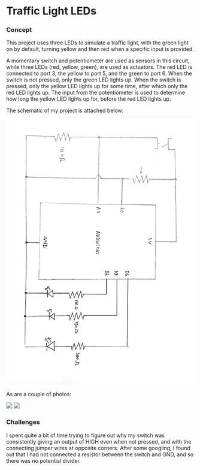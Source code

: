 # Traffic Light LEDs

### Concept

This project uses three LEDs to simulate a traffic light, with the green light on by default, turning yellow and then red when a specific input is provided.

A momentary switch and potentiometer are used as sensors in this circuit, while three LEDs (red, yellow, green), are used as actuators. The red LED is connected to port 3, the yellow to port 5, and the green to port 6. When the switch is not pressed, only the green LED lights up. When the switch is pressed, only the yellow LED lights up for some time, after which only the red LED lights up. The input from the potentiometer is used to determine how long the yellow LED lights up for, before the red LED lights up.

The schematic of my project is attached below:

<img src="16JuneSchematic[1].jpg" width="1000">

As are a couple of photos:

<img src="20200615_231207[1].jpg" width="400">   <img src="20200615_231237[1].jpg" width="400">

### Challenges 

I spent quite a bit of time trying to figure out why my switch was consistently giving an output of HIGH even when not pressed, and with the connecting jumper wires at opposite corners. After some googling, I found out that I had not connected a resistor between the switch and GND, and so there was no potential divider.  
